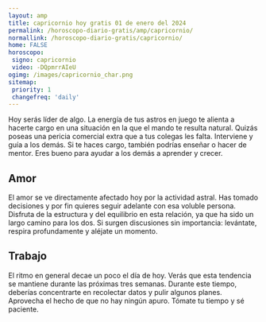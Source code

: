```yaml
---
layout: amp
title: capricornio hoy gratis 01 de enero del 2024 
permalink: /horoscopo-diario-gratis/amp/capricornio/
normallink: /horoscopo-diario-gratis/capricornio/
home: FALSE
horoscopo:
 signo: capricornio
 video: -DQpmrrAIeU
ogimg: /images/capricornio_char.png
sitemap:
 priority: 1
 changefreq: 'daily'
---
```



Hoy serás líder de algo. La energía de tus astros en juego te alienta a hacerte cargo en una situación en la que el mando te resulta natural. Quizás poseas una pericia comercial extra que a tus colegas les falta. Interviene y guía a los demás. Si te haces cargo, también podrías enseñar o hacer de mentor. Eres bueno para ayudar a los demás a aprender y crecer.

## Amor

El amor se ve directamente afectado hoy por la actividad astral.  Has tomado decisiones y por fin quieres seguir adelante con esa voluble persona. Disfruta de la estructura y del equilibrio en esta relación, ya que ha sido un largo camino para los dos. Si surgen discusiones sin importancia: levántate, respira profundamente y aléjate un momento.

## Trabajo

El ritmo en general decae un poco el día de hoy. Verás que esta tendencia se mantiene durante las próximas tres semanas. Durante este tiempo, deberías concentrarte en recolectar datos y pulir algunos planes. Aprovecha el hecho de que no hay ningún apuro. Tómate tu tiempo y sé paciente.